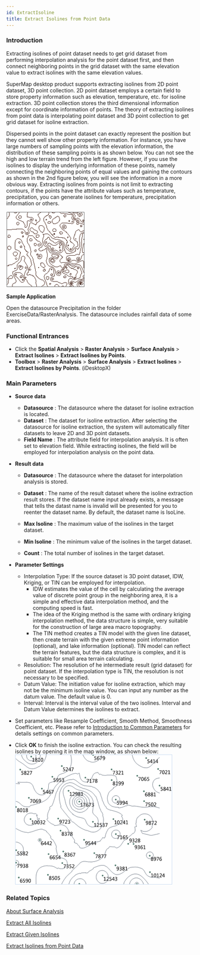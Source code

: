 ```yaml
---
id: ExtractIsoline
title: Extract Isolines from Point Data
---
```

### Introduction

Extracting isolines of point dataset needs to get grid dataset from performing interpolation analysis for the point dataset first, and then connect neighboring points in the grid dataset with the same elevation value to extract isolines with the same elevation values.

SuperMap desktop product supports extracting isolines from 2D point dataset, 3D point collection. 2D point dataset employs a certain field to store property information such as elevation, temperature, etc. for isoline extraction. 3D point collection stores the third dimensional information except for coordinate information of points. The theory of extracting isolines from point data is interpolating point dataset and 3D point collection to get grid dataset for isoline extraction.

Dispersed points in the point dataset can exactly represent the position but they cannot well show other property information. For instance, you have large numbers of sampling points with the elevation information, the distribution of these sampling points is as shown below. You can not see the high and low terrain trend from the left figure. However, if you use the isolines to display the underlying information of these points, namely connecting the neighboring points of equal values and gaining the contours as shown in the 2nd figure below, you will see the information in a more obvious way. Extracting isolines from points is not limit to extracting contours, if the points have the attribute values such as temperature, precipitation, you can generate isolines for temperature, precipitation information or others.

![](img/Isoline.png)  
  
**Sample Application**

Open the datasource Precipitation in the folder ExerciseData/RasterAnalysis. The datasource includes rainfall data of some areas.

###  Functional Entrances

  * Click the **Spatial Analysis** > **Raster Analysis** > **Surface Analysis** > **Extract Isolines** > **Extract Isolines by Points**. 
  * **Toolbox** > **Raster Analysis** > **Surface Analysis** > **Extract Isolines** > **Extract Isolines by Points**. (iDesktopX)

### Main Parameters

* **Source data**
   - **Datasource** : The datasource where the dataset for isoline extraction is located.
   - **Dataset** : The dataset for isoline extraction. After selecting the datasource for isoline extraction, the system will automatically filter datasets to leave 2D and 3D point datasets.
   - **Field Name** : The attribute field for interpolation analysis. It is often set to elevation field. While extracting isolines, the field will be employed for interpolation analysis on the point data.

* **Result data**

   - **Datasource** : The datasource where the dataset for interpolation analysis is stored.

   - **Dataset** : The name of the result dataset where the isoline extraction result stores. If the dataset name input already exists, a message that tells the datast name is invalid will be presented for you to reenter the dataset name. By default, the dataset name is IsoLine.

   - **Max Isoline** : The maximum value of the isolines in the target dataset.

   - **Min Isoline** : The minimum value of the isolines in the target dataset.

   - **Count** : The total number of isolines in the target dataset.

* **Parameter Settings**
   - Interpolation Type: If the source dataset is 3D point dataset, IDW, Kriging, or TIN can be employed for interpolation.
     * IDW estimates the value of the cell by calculating the average value of discrete point group in the neighboring area, it is a simple and effective data interpolation method, and the computing speed is fast.
     * The idea of the Kriging method is the same with ordinary kriging interpolation method, the data structure is simple, very suitable for the construction of large area macro topography.
     * The TIN method creates a TIN model with the given line dataset, then create terrain with the given extreme point information (optional), and lake information (optional). TIN model can reflect the terrain features, but the data structure is complex, and it is suitable for small area terrain calculating.
   - Resolution: The resolution of he intermediate result (grid dataset) for point dataset. If the interpolation type is TIN, the resolution is not necessary to be specified.
   - Datum Value: The initiation value for isoline extraction, which may not be the minimum isoline value. You can input any number as the datum value. The default value is 0.
   - Interval: Interval is the interval value of the two isolines. Interval and Datum Value determines the isolines to extract.
* Set parameters like Resample Coefficient, Smooth Method, Smoothness Coefficient, etc. Please refer to [Introduction to Common Parameters](CommonPara) for details settings on common parameters.
* Click **OK** to finish the isoline extraction. You can check the resulting isolines by opening it in the map window, as shown below:
![](img/ExtractIsolineResult.png)  

###  Related Topics

 [About Surface Analysis](AoubtSurfaceAnalyst)

 [Extract All Isolines](DriveContourAll)

 [Extract Given Isolines](DriveContourSpecific)

 [Extract Isolines from Point Data](DriveContourPoint)
